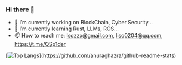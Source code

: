 ### Hi there 👋

<!--
**LSQzzx/LSQzzx** is a ✨ _special_ ✨ repository because its `README.md` (this file) appears on your GitHub profile.

Here are some ideas to get you started:

- 🔭 I’m currently working on ...
- 🌱 I’m currently learning ...
- 👯 I’m looking to collaborate on ...
- 🤔 I’m looking for help with ...
- 💬 Ask me about ...
- 📫 How to reach me: ...
- 😄 Pronouns: ...
- ⚡ Fun fact: ...
-->

- 🔭 I’m currently working on BlockChain, Cyber Security...
- 🌱 I’m currently learning Rust, LLMs, ROS...
- 📫 How to reach me: lsqzzx@gmail.com, lisq0204@qq.com, https://t.me/QSp1der

[![Top Langs](https://github-readme-stats.vercel.app/api/top-langs/?username=LSQzzx&hide_title=true&hide_border=true&layout=compact&langs_count=6&text_color=000&icon_color=fff&bg_color=0,52fa5a,4dfcff,c64dff&theme=graywhite")](https://github.com/anuraghazra/github-readme-stats)
